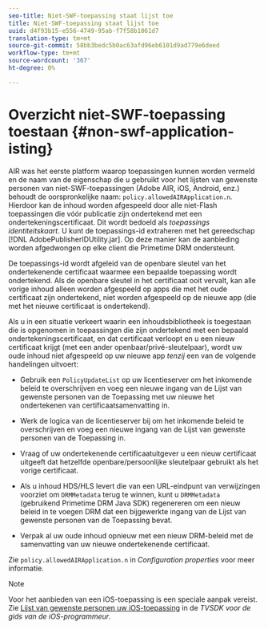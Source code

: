 ```yaml
---
seo-title: Niet-SWF-toepassing staat lijst toe
title: Niet-SWF-toepassing staat lijst toe
uuid: d4f93b15-e556-4749-95ab-f7f58b1061d7
translation-type: tm+mt
source-git-commit: 58bb3bedc5b0ac63afd96eb6101d9ad779e6deed
workflow-type: tm+mt
source-wordcount: '367'
ht-degree: 0%

---
```



# Overzicht niet-SWF-toepassing toestaan {#non-swf-application-isting}

AIR was het eerste platform waarop toepassingen kunnen worden vermeld en de naam van de eigenschap die u gebruikt voor het lijsten van gewenste personen van niet-SWF-toepassingen (Adobe AIR, iOS, Android, enz.) behoudt de oorspronkelijke naam: `policy.allowedAIRApplication.n`. Hierdoor kan de inhoud worden afgespeeld door alle niet-Flash toepassingen die vóór publicatie zijn ondertekend met een ondertekeningscertificaat. Dit wordt bedoeld als *toepassings identiteitskaart*. U kunt de toepassings-id extraheren met het gereedschap [!DNL AdobePublisherIDUtility.jar]. Op deze manier kan de aanbieding worden afgedwongen op elke client die Primetime DRM ondersteunt.

De toepassings-id wordt afgeleid van de openbare sleutel van het ondertekenende certificaat waarmee een bepaalde toepassing wordt ondertekend. Als de openbare sleutel in het certificaat ooit vervalt, kan alle vorige inhoud alleen worden afgespeeld op apps die met het oude certificaat zijn ondertekend, niet worden afgespeeld op de nieuwe app (die met het nieuwe certificaat is ondertekend).

Als u in een situatie verkeert waarin een inhoudsbibliotheek is toegestaan die is opgenomen in toepassingen die zijn ondertekend met een bepaald ondertekeningscertificaat, en dat certificaat verloopt en u een nieuw certificaat krijgt (met een ander openbaar/privé-sleutelpaar), wordt uw oude inhoud niet afgespeeld op uw nieuwe app *tenzij* een van de volgende handelingen uitvoert:

* Gebruik een `PolicyUpdateList` op uw licentieserver om het inkomende beleid te overschrijven en voeg een nieuwe ingang van de Lijst van gewenste personen van de Toepassing met uw nieuwe het ondertekenen van certificaatsamenvatting in.
* Werk de logica van de licentieserver bij om het inkomende beleid te overschrijven en voeg een nieuwe ingang van de Lijst van gewenste personen van de Toepassing in.
* Vraag of uw ondertekenende certificaatuitgever u een nieuw certificaat uitgeeft dat hetzelfde openbare/persoonlijke sleutelpaar gebruikt als het vorige certificaat.
* Als u inhoud HDS/HLS levert die van een URL-eindpunt van verwijzingen voorziet om `DRMMetadata` terug te winnen, kunt u `DRMMetadata` (gebruikend Primetime DRM Java SDK) regenereren om een nieuw beleid in te voegen DRM dat een bijgewerkte ingang van de Lijst van gewenste personen van de Toepassing bevat.

* Verpak al uw oude inhoud opnieuw met een nieuw DRM-beleid met de samenvatting van uw nieuwe ondertekenende certificaat.

Zie `policy.allowedAIRApplication.n` in *Configuration properties* voor meer informatie.

>[!NOTE]
>
>Voor het aanbieden van een iOS-toepassing is een speciale aanpak vereist. Zie [Lijst van gewenste personen uw iOS-toepassing](../../../../../programming/tvsdk-3x-ios-prog/ios-3x-drm-content-security/ios-3x-allowlist-your-ios-application.md) in de *TVSDK voor de gids van de iOS-programmeur*.
